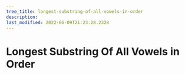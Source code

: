 ```yaml
---
tree_title: longest-substring-of-all-vowels-in-order
description: 
last_modified: 2022-06-09T21:23:28.2328
---
```


# Longest Substring Of All Vowels in Order
